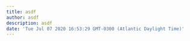 ```yaml
---
title: asdf
author: asdf
description: asdf
date: 'Tue Jul 07 2020 16:53:29 GMT-0300 (Atlantic Daylight Time)'
---
```

